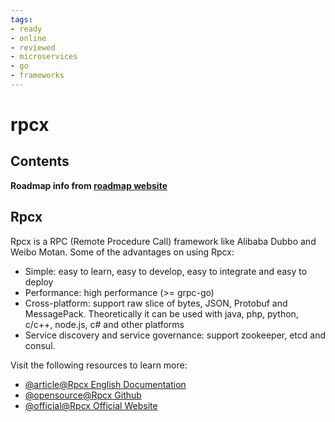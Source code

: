 ```yaml
---
tags:
- ready
- online
- reviewed
- microservices
- go
- frameworks
---
```


# rpcx

## Contents

__Roadmap info from [roadmap website](https://roadmap.sh/golang/go-microservices/rpcx)__

## Rpcx

Rpcx is a RPC (Remote Procedure Call) framework like Alibaba Dubbo and Weibo Motan. Some of the advantages on using Rpcx:

- Simple: easy to learn, easy to develop, easy to integrate and easy to deploy
- Performance: high performance (>= grpc-go)
- Cross-platform: support raw slice of bytes, JSON, Protobuf and MessagePack. Theoretically it can be used with java, php, python, c/c++, node.js, c# and other platforms
- Service discovery and service governance: support zookeeper, etcd and consul.

Visit the following resources to learn more:

- [@article@Rpcx English Documentation](https://en.doc.rpcx.io/)
- [@opensource@Rpcx Github](https://github.com/smallnest/rpcx)
- [@official@Rpcx Official Website](https://rpcx.io/)
